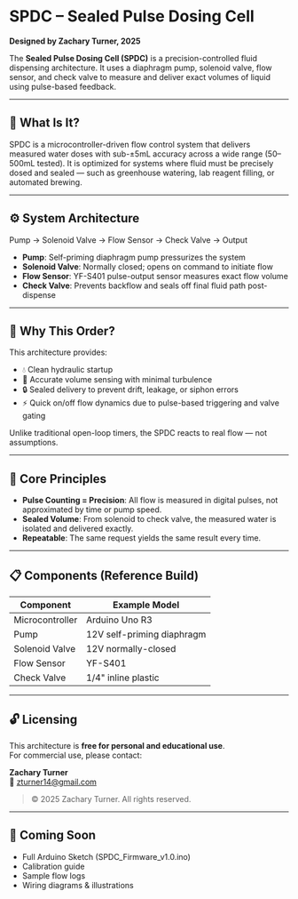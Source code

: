 # SPDC – Sealed Pulse Dosing Cell

**Designed by Zachary Turner, 2025**

The **Sealed Pulse Dosing Cell (SPDC)** is a precision-controlled fluid dispensing architecture. It uses a diaphragm pump, solenoid valve, flow sensor, and check valve to measure and deliver exact volumes of liquid using pulse-based feedback.


---

## 🔧 What Is It?

SPDC is a microcontroller-driven flow control system that delivers measured water doses with sub-±5mL accuracy across a wide range (50–500mL tested). It is optimized for systems where fluid must be precisely dosed and sealed — such as greenhouse watering, lab reagent filling, or automated brewing.

---

## ⚙️ System Architecture

Pump → Solenoid Valve → Flow Sensor → Check Valve → Output


- **Pump**: Self-priming diaphragm pump pressurizes the system
- **Solenoid Valve**: Normally closed; opens on command to initiate flow
- **Flow Sensor**: YF-S401 pulse-output sensor measures exact flow volume
- **Check Valve**: Prevents backflow and seals off final fluid path post-dispense

---

## 🧠 Why This Order?

This architecture provides:
- 💧 Clean hydraulic startup
- 📏 Accurate volume sensing with minimal turbulence
- 🔒 Sealed delivery to prevent drift, leakage, or siphon errors
- ⚡ Quick on/off flow dynamics due to pulse-based triggering and valve gating

Unlike traditional open-loop timers, the SPDC reacts to real flow — not assumptions.

---

## 🧪 Core Principles

- **Pulse Counting = Precision**: All flow is measured in digital pulses, not approximated by time or pump speed.
- **Sealed Volume**: From solenoid to check valve, the measured water is isolated and delivered exactly.
- **Repeatable**: The same request yields the same result every time.

---

## 📋 Components (Reference Build)

| Component         | Example Model            |
|------------------|--------------------------|
| Microcontroller  | Arduino Uno R3           |
| Pump             | 12V self-priming diaphragm |
| Solenoid Valve   | 12V normally-closed       |
| Flow Sensor      | YF-S401                   |
| Check Valve      | 1/4" inline plastic       |

---

## 🔓 Licensing

This architecture is **free for personal and educational use**.  
For commercial use, please contact:

**Zachary Turner**  
📧 zturner14@gmail.com  

> © 2025 Zachary Turner. All rights reserved.

---

## 📍 Coming Soon
- Full Arduino Sketch (SPDC_Firmware_v1.0.ino)
- Calibration guide
- Sample flow logs
- Wiring diagrams & illustrations




